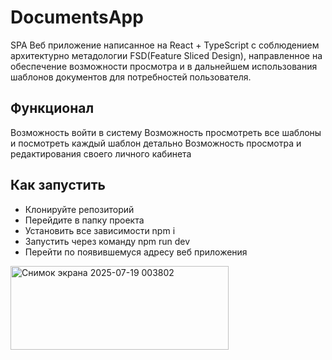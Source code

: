 # DocumentsApp

SPA Веб приложение написанное на React + TypeScript с соблюдением архитектурно метадологии FSD(Feature Sliced Design), направленное на обеспечение возможности просмотра и в дальнейшем использования шаблонов документов для потребностей пользователя.

## Функционал
Возможность войти в систему
Возможность просмотреть все шаблоны и посмотреть каждый шаблон детально
Возможность просмотра и редактирования своего личного кабинета

## Как запустить
- Клонируйте репозиторий
- Перейдите в папку проекта
- Установить все зависимости npm i
- Запустить через команду npm run dev
- Перейти по появившемуся адресу веб приложения
<img width="349" height="134" alt="Снимок экрана 2025-07-19 003802" src="https://github.com/user-attachments/assets/51d0367b-703b-4727-aa55-9e0ae52745d8" />
